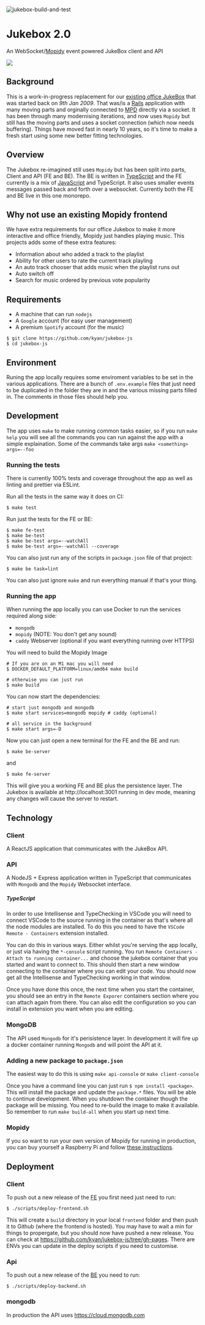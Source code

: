 ![jukebox-build-and-test](https://github.com/kyan/jukebox-js/workflows/jukebox-build-and-test/badge.svg)

# Jukebox 2.0

An WebSocket/[Mopidy](https://github.com/mopidy) event powered JukeBox client and API

![](docs/jb1.png)

## Background

This is a work-in-progress replacement for our [existing office JukeBox](https://github.com/kyan/jukebox) that was started back on *9th Jan 2009*. That was/is a [Rails](https://github.com/rails) application with many moving parts and orginally connected to [MPD](https://github.com/MusicPlayerDaemon/MPD) directly via a socket. It has been through many modernising iterations, and now uses `Mopidy` but still has the moving parts and uses a socket connection (which now needs buffering). Things have moved fast in nearly 10 years, so it's time to make a fresh start using some new better fitting technologies.

## Overview

The Jukebox re-imagined still uses `Mopidy` but has been split into parts, Client and API (FE and BE). The BE is written in [TypeScript](https://www.typescriptlang.org/) and the FE currently is a mix of [JavaScript](https://www.javascript.com/) and TypeScript. It also uses smaller events messages passed back and forth over a websocket. Currently both the FE and BE live in this one monorepo.

## Why not use an existing Mopidy frontend

We have extra requirements for our office Jukebox to make it more interactive and office friendly, Mopidy just handles playing music. This projects adds some of these extra features:

* Information about who added a track to the playlist
* Ability for other users to rate the current track playling
* An auto track chooser that adds music when the playlist runs out
* Auto switch off
* Search for music ordered by previous vote popularity

## Requirements

* A machine that can run `nodejs`
* A `Google` account (for easy user management)
* A premium `Spotify` account (for the music)

```
$ git clone https://github.com/kyan/jukebox-js
$ cd jukebox-js
```

## Environment

Runing the app locally requires some enviroment variables to be set in the various applications. There are a bunch of `.env.example` files that just need to be duplicated in the folder they are in and the various missing parts filled in. The comments in those files should help you.

## Development

The app uses `make` to make running common tasks easier, so if you run `make help` you will see all the commands you can run against the app with a simple explaination. Some of the commands take args `make <something> args=--foo`

### Running the tests

There is currently 100% tests and coverage throughout the app as well as linting and prettier via ESLint.

Run all the tests in the same way it does on CI:
```
$ make test
```

Run just the tests for the FE or BE:
```
$ make fe-test
$ make be-test
$ make be-test args=--watchAll
$ make be-test args=--watchAll --coverage
```

You can also just run any of the scripts in `package.json` file of that project:
```
$ make be task=lint
```

You can also just ignore `make` and run everything manual if that's your thing.

### Running the app

When running the app locally you can use Docker to run the services required along side:

- `mongodb`
- `mopidy` (NOTE: You don't get any sound)
- `caddy` Webserver (optional if you want everything running over HTTPS)

You will need to build the Mopidy Image
```
# If you are on an M1 mac you will need
$ DOCKER_DEFAULT_PLATFORM=linux/amd64 make build

# otherwise you can just run
$ make build
```

You can now start the dependencies:
```
# start just mongodb and mongodb
$ make start services=mongodb mopidy # caddy (optional)

# all service in the background
$ make start args=-D
```

Now you can just open a new terminal for the FE and the BE and run:

```
$ make be-server
```
and
```
$ make fe-server
```

This will give you a working FE and BE plus the persistence layer. The Jukebox is available
at http://localhost:3001 running in dev mode, meaning any changes will cause the server to restart.

## Technology

### Client

A ReactJS application that communicates with the JukeBox API.

### API

A NodeJS + Express application written in TypeScript that communicates with `Mongodb` and the `Mopidy` Websocket interface.

##### TypeScript

In order to use Intellisense and TypeChecking in VSCode you will need to connect VSCode to the source running in the container as that's where all the node modules are installed. To do this you need to have the `VSCode Remote - Containers` extension installed.

You can do this in various ways. Either whilst you're serving the app locally, or just via having the `*-console` script running. You run `Remote Containers - Attach to running container...` and choose the jukebox container that you started and want to connect to. This should then start a new window connecting to the container where you can edit your code. You should now get all the Intellisense and TypeChecking working in that window.

Once you have done this once, the next time when you start the container, you should see an entry in the `Remote Exporer` containers section where you can attach again from there. You can also edit the configuration so you can install in extension you want when you are editing.

### MongoDB

The API used `Mongodb` for it's perisistence layer. In development it will fire up a docker container running `Mongodb` and will point the API at it.

### Adding a new package to `package.json`

The easiest way to do this is using `make api-console` or `make client-console`

Once you have a command line you can just run `$ npm install <package>`. This will install the package and update the `package.*` files. You will be able to continue development. When you shutdown the container though the package will be missing. You need to re-build the image to make it available. So remember to run `make build-all` when you start up next time.

### Mopidy

If you so want to run your own version of Mopidy for running in production, you can buy yourself a Raspberry Pi and follow [these instructions](docs/mopidy_install.md).

## Deployment

### Client

To push out a new release of the [FE](frontend/) you first need just need to run:
```
$ ./scripts/deploy-frontend.sh
```
This will create a `build` directory in your local `frontend` folder and then push it to Github (where the frontend is hosted). You may have to wait a min for things to propergate, but you should now have pushed a new release. You can check at https://github.com/kyan/jukebox-js/tree/gh-pages. There are ENVs you can update in the deploy scripts if you need to customise.

### Api

To push out a new release of the [BE](backend/) you need to run:
```
$ ./scripts/deploy-backend.sh
```

### mongodb

In production the API uses https://cloud.mongodb.com
